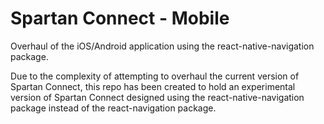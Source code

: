 # Spartan Connect - Mobile
Overhaul of the iOS/Android application using the react-native-navigation package.

Due to the complexity of attempting to overhaul the current version of Spartan Connect, this repo has been created to hold an experimental version of Spartan Connect designed using the react-native-navigation package instead of the react-navigation package.
